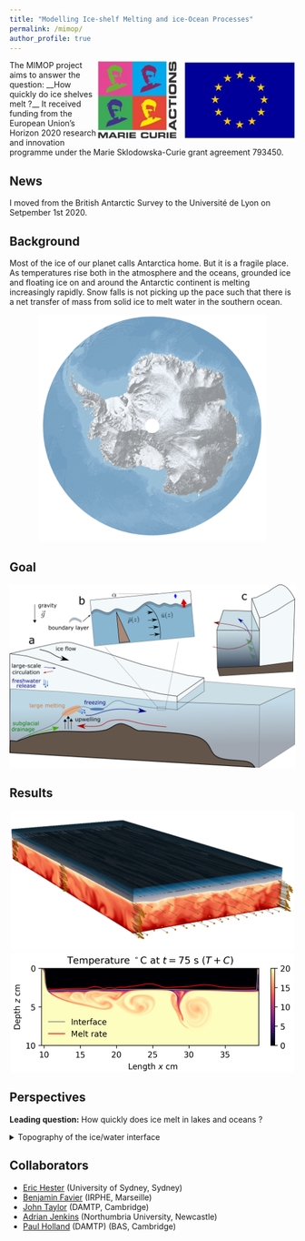 ```yaml
---
title: "Modelling Ice-shelf Melting and ice-Ocean Processes"
permalink: /mimop/
author_profile: true
---  
```

<img src="/images/logo20marie20curie20actions.jpg" alt="drawing" width="350" align="right"/>  
The MIMOP project aims to answer the question:  
__How quickly do ice shelves melt ?__  
It received funding from the European Union’s Horizon 2020 research and innovation programme under the Marie
Sklodowska-Curie grant agreement 793450.

## News

I moved from the British Antarctic Survey to the Université de Lyon on Setpember 1st 2020. 

## Background

Most of the ice of our planet calls Antarctica home. But it is a fragile place. As temperatures rise both in the atmosphere and the oceans, grounded ice and floating ice on and around the Antarctic continent is melting increasingly rapidly. Snow falls is not picking up the pace such that there is a net transfer of mass from solid ice to melt water in the southern ocean.

<center><img src="/images/Antarctica_in_3D_credit_esa_lowres.png" alt="drawing" width="400"/></center>

## Goal

<center><img src="/images/mimop_cavity_physics_scheme.png" alt="drawing" width="600"/></center>

## Results

<center><img src="/images/graphical_abstract.jpg" alt="drawing" width="500"/></center>

<center><img src="/images/eric_prf_dns.png" alt="drawing" width="500"/></center>

## Perspectives


**Leading question:** How quickly does ice melt in lakes and oceans ?

<details>
<summary>Topography of the ice/water interface</summary>
 
* Is the ice/water interface naturally smooth or rough ?
* How does interface topography change ice melting ?
 
</details>

## Collaborators
- [Eric Hester](https://www.maths.usyd.edu.au/u/erich/) (University of Sydney, Sydney)
- [Benjamin Favier](https://sites.google.com/site/bfavierhome/) (IRPHE, Marseille)
- [John Taylor](http://www.damtp.cam.ac.uk/user/jrt51/) (DAMTP, Cambridge)
- [Adrian Jenkins](https://www.northumbria.ac.uk/about-us/our-staff/j/adrian-jenkins/) (Northumbria University, Newcastle) 
- [Paul Holland](https://www.bas.ac.uk/profile/pahol/) (DAMTP) (BAS, Cambridge)
